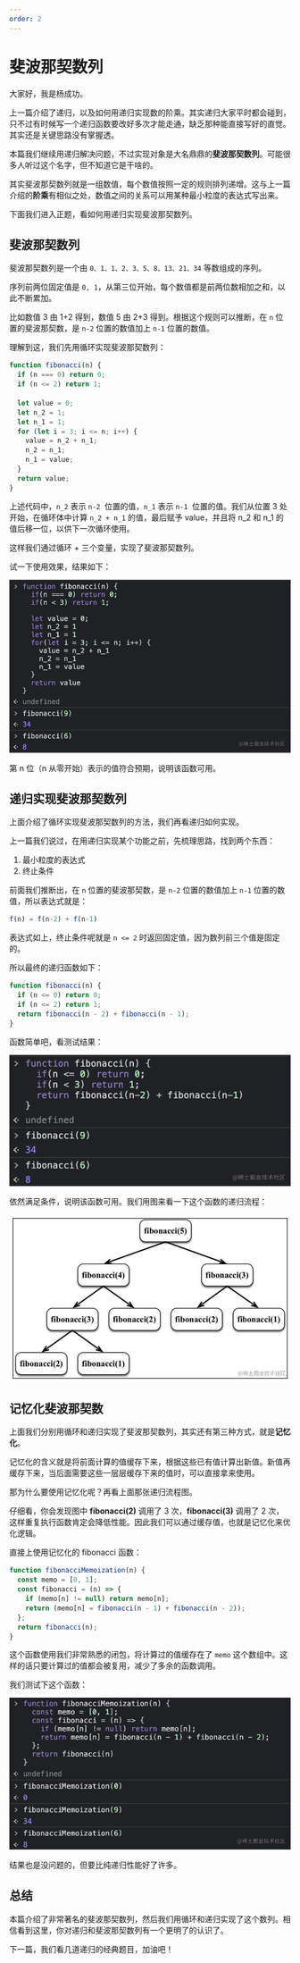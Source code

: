 ```yaml
---
order: 2
---
```


# 斐波那契数列

大家好，我是杨成功。

上一篇介绍了递归，以及如何用递归实现数的阶乘。其实递归大家平时都会碰到，只不过有时候写一个递归函数要改好多次才能走通，缺乏那种能直接写好的直觉。其实还是关键思路没有掌握透。

本篇我们继续用递归解决问题，不过实现对象是大名鼎鼎的**斐波那契数列**。可能很多人听过这个名字，但不知道它是干啥的。

其实斐波那契数列就是一组数值，每个数值按照一定的规则排列递增。这与上一篇介绍的**阶乘**有相似之处，数值之间的关系可以用某种最小粒度的表达式写出来。

下面我们进入正题，看如何用递归实现斐波那契数列。

## 斐波那契数列

斐波那契数列是一个由 `0、1、1、2、3、5、8、13、21、34` 等数组成的序列。

序列前两位固定值是 `0, 1`，从第三位开始，每个数值都是前两位数相加之和，以此不断累加。

比如数值 3 由 1+2 得到，数值 5 由 2+3 得到。根据这个规则可以推断，在 `n` 位置的斐波那契数，是 `n-2` 位置的数值加上 `n-1` 位置的数值。

理解到这，我们先用循环实现斐波那契数列：

```js
function fibonacci(n) {
  if (n === 0) return 0;
  if (n <= 2) return 1;

  let value = 0;
  let n_2 = 1;
  let n_1 = 1;
  for (let i = 3; i <= n; i++) {
    value = n_2 + n_1;
    n_2 = n_1;
    n_1 = value;
  }
  return value;
}
```

上述代码中，`n_2` 表示 `n-2`  位置的值，`n_1` 表示 `n-1`  位置的值。我们从位置 3 处开始，在循环体中计算 `n_2 + n_1` 的值，最后赋予 value，并且将 n_2 和 n_1 的值后移一位，以供下一次循环使用。

这样我们通过循环 + 三个变量，实现了斐波那契数列。

试一下使用效果，结果如下：

![](../images/recur4.png)

第 n 位（n 从零开始）表示的值符合预期，说明该函数可用。

## 递归实现斐波那契数列

上面介绍了循环实现斐波那契数列的方法，我们再看递归如何实现。

上一篇我们说过，在用递归实现某个功能之前，先梳理思路，找到两个东西：

1. 最小粒度的表达式
2. 终止条件

前面我们推断出，在 `n` 位置的斐波那契数，是 `n-2` 位置的数值加上 `n-1` 位置的数值，所以表达式就是：

```js
f(n) = f(n-2) + f(n-1)
```

表达式如上，终止条件呢就是 `n <= 2` 时返回固定值，因为数列前三个值是固定的。

所以最终的递归函数如下：

```js
function fibonacci(n) {
  if (n <= 0) return 0;
  if (n <= 2) return 1;
  return fibonacci(n - 2) + fibonacci(n - 1);
}
```

函数简单吧，看测试结果：

![](../images/recur5.png)

依然满足条件，说明该函数可用。我们用图来看一下这个函数的递归流程：

![](../images/recur6.png)

## 记忆化斐波那契数

上面我们分别用循环和递归实现了斐波那契数列，其实还有第三种方式，就是**记忆化**。

记忆化的含义就是将前面计算的值缓存下来，根据这些已有值计算出新值。新值再缓存下来，当后面需要这些一层层缓存下来的值时，可以直接拿来使用。

那为什么要使用记忆化呢？再看上面那张递归流程图。

仔细看，你会发现图中 **fibonacci(2)** 调用了 3 次，**fibonacci(3)** 调用了 2 次，这样重复执行函数肯定会降低性能。因此我们可以通过缓存值，也就是记忆化来优化逻辑。

直接上使用记忆化的 fibonacci 函数：

```js
function fibonacciMemoization(n) {
  const memo = [0, 1];
  const fibonacci = (n) => {
    if (memo[n] != null) return memo[n];
    return (memo[n] = fibonacci(n - 1) + fibonacci(n - 2));
  };
  return fibonacci(n);
}
```

这个函数使用我们非常熟悉的闭包，将计算过的值缓存在了 `memo` 这个数组中。这样的话只要计算过的值都会被复用，减少了多余的函数调用。

我们测试下这个函数：

![](../images/recur7.png)

结果也是没问题的，但要比纯递归性能好了许多。

## 总结

本篇介绍了非常著名的斐波那契数列，然后我们用循环和递归实现了这个数列。相信看到这里，你对递归和斐波那契数列有一个更明了的认识了。

下一篇，我们看几道递归的经典题目，加油吧！
